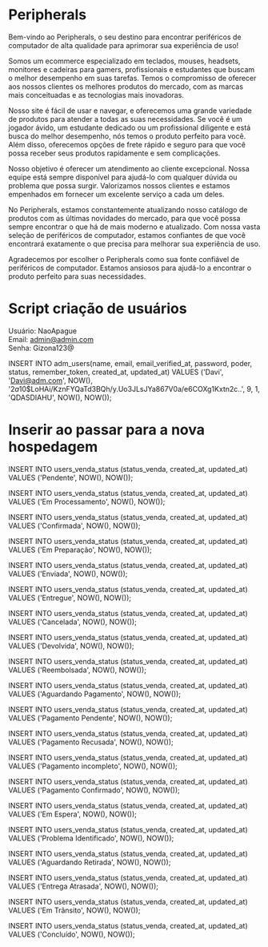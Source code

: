 # Peripherals 

Bem-vindo ao Peripherals, o seu destino para encontrar periféricos de computador de alta qualidade para aprimorar sua experiência de uso!

Somos um ecommerce especializado em teclados, mouses, headsets, monitores e cadeiras para gamers, profissionais e estudantes que buscam o melhor desempenho em suas tarefas. Temos o compromisso de oferecer aos nossos clientes os melhores produtos do mercado, com as marcas mais conceituadas e as tecnologias mais inovadoras.

Nosso site é fácil de usar e navegar, e oferecemos uma grande variedade de produtos para atender a todas as suas necessidades. Se você é um jogador ávido, um estudante dedicado ou um profissional diligente e está busca do melhor desempenho, nós temos o produto perfeito para você. Além disso, oferecemos opções de frete rápido e seguro para que você possa receber seus produtos rapidamente e sem complicações.

Nosso objetivo é oferecer um atendimento ao cliente excepcional. Nossa equipe está sempre disponível para ajudá-lo com qualquer dúvida ou problema que possa surgir. Valorizamos nossos clientes e estamos empenhados em fornecer um excelente serviço a cada um deles.

No Peripherals, estamos constantemente atualizando nosso catálogo de produtos com as últimas novidades do mercado, para que você possa sempre encontrar o que há de mais moderno e atualizado. Com nossa vasta seleção de periféricos de computador, estamos confiantes de que você encontrará exatamente o que precisa para melhorar sua experiência de uso.

Agradecemos por escolher o Peripherals como sua fonte confiável de periféricos de computador. Estamos ansiosos para ajudá-lo a encontrar o produto perfeito para suas necessidades.


# Script criação de usuários

Usuário: NaoApague <br>
Email: admin@admin.com <br>
Senha: Gizona123@ <br>

INSERT INTO adm_users(name, email, email_verified_at, password, poder, status, remember_token, created_at, updated_at) VALUES ('Davi', 'Davi@adm.com', NOW(), '$2a$10$LoHAi/KznFYQaTd3BQh/y.Uo3JLsJYa867V0a/e6COXg1Kxtn2c..', 9, 1, 'QDASDIAHU', NOW(), NOW()); 

# Inserir ao passar para a nova hospedagem

INSERT INTO users_venda_status (status_venda, created_at, updated_at)
VALUES ('Pendente', NOW(), NOW());

INSERT INTO users_venda_status (status_venda, created_at, updated_at)
VALUES ('Em Processamento', NOW(), NOW());

INSERT INTO users_venda_status (status_venda, created_at, updated_at)
VALUES ('Confirmada', NOW(), NOW());

INSERT INTO users_venda_status (status_venda, created_at, updated_at)
VALUES ('Em Preparação', NOW(), NOW());

INSERT INTO users_venda_status (status_venda, created_at, updated_at)
VALUES ('Enviada', NOW(), NOW());

INSERT INTO users_venda_status (status_venda, created_at, updated_at)
VALUES ('Entregue', NOW(), NOW());

INSERT INTO users_venda_status (status_venda, created_at, updated_at)
VALUES ('Cancelada', NOW(), NOW());

INSERT INTO users_venda_status (status_venda, created_at, updated_at)
VALUES ('Devolvida', NOW(), NOW());

INSERT INTO users_venda_status (status_venda, created_at, updated_at)
VALUES ('Reembolsada', NOW(), NOW());

INSERT INTO users_venda_status (status_venda, created_at, updated_at)
VALUES ('Aguardando Pagamento', NOW(), NOW());

INSERT INTO users_venda_status (status_venda, created_at, updated_at)
VALUES ('Pagamento Pendente', NOW(), NOW());

INSERT INTO users_venda_status (status_venda, created_at, updated_at)
VALUES ('Pagamento Recusada', NOW(), NOW());

INSERT INTO users_venda_status (status_venda, created_at, updated_at)
VALUES ('Pagamento incompleto', NOW(), NOW());

INSERT INTO users_venda_status (status_venda, created_at, updated_at)
VALUES ('Pagamento Confirmado', NOW(), NOW());

INSERT INTO users_venda_status (status_venda, created_at, updated_at)
VALUES ('Em Espera', NOW(), NOW());

INSERT INTO users_venda_status (status_venda, created_at, updated_at)
VALUES ('Problema Identificado', NOW(), NOW());

INSERT INTO users_venda_status (status_venda, created_at, updated_at)
VALUES ('Aguardando Retirada', NOW(), NOW());

INSERT INTO users_venda_status (status_venda, created_at, updated_at)
VALUES ('Entrega Atrasada', NOW(), NOW());

INSERT INTO users_venda_status (status_venda, created_at, updated_at)
VALUES ('Em Trânsito', NOW(), NOW());

INSERT INTO users_venda_status (status_venda, created_at, updated_at)
VALUES ('Concluído', NOW(), NOW());
